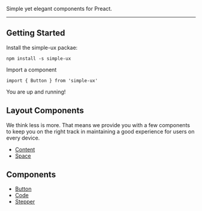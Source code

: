 Simple yet elegant components for Preact.
<hr />

<h2>Getting Started</h2>

Install the simple-ux packae:

```
npm install -s simple-ux
```

Import a component

```
import { Button } from 'simple-ux'
```

You are up and running!

<h2>Layout Components</h2>


  We think less is more. That means we provide you with a few components to
  keep you on the right track in maintaining a good experience for users on
  every device.


<ul>
  <li><a href='https://jacob-ebey.github.io/simple-ux/#content-example'>Content</a></li>
  <li><a href='https://jacob-ebey.github.io/simple-ux/#space-example'>Space</a></li>
</ul>

<h2>Components</h2>

<ul>
  <li><a href='https://jacob-ebey.github.io/simple-ux/#button-example'>Button</a></li>
  <li><a href='https://jacob-ebey.github.io/simple-ux/#code-example'>Code</a></li>
  <li><a href='https://jacob-ebey.github.io/simple-ux/#stepper-example'>Stepper</a></li>
</ul>